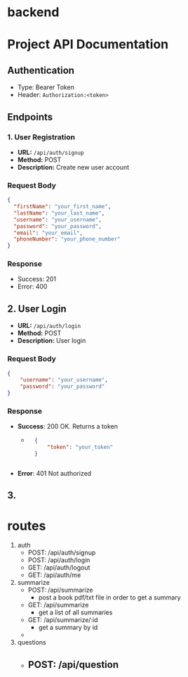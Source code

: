 # backend

# Project API Documentation

## Authentication

- Type: Bearer Token
- Header: `Authorization:<token>`

## Endpoints

### 1. User Registration

- **URL:** `/api/auth/signup`
- **Method:** POST
- **Description:** Create new user account

### Request Body

```json
{
  "firstName": "your_first_name",
  "lastName": "your_last_name",
  "username": "your_username",
  "password": "your_password",
  "email": "your_email",
  "phoneNumber": "your_phone_number"
}
```
### Response
* Success: 201 
* Error: 400

## 2. User Login
- **URL:** `/api/auth/login`
- **Method:** POST
- **Description:** User login

### Request Body
```json
{
    "username": "your_username",
    "password": "your_password"
}
```

### Response
* **Success**: 200 OK. Returns a token
    - ```json
        {
            "token": "your_token"
        }
    ```
* **Error**: 401 Not authorized

## 3. 

# routes

1. auth
   - POST: /api/auth/signup
   - POST: /api/auth/login
   - GET: /api/auth/logout
   - GET: /api/auth/me
2. summarize
   - POST: /api/summarize
     - post a book pdf/txt file in order to get a summary
   - GET: /api/summarize
     - get a list of all summaries
   - GET: /api/summarize/:id
     - get a summary by id
   -
3. questions
   - POST: /api/question
     -
